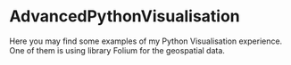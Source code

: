 # AdvancedPythonVisualisation
Here you may find some examples of my Python Visualisation experience.
One of them is using library Folium for the geospatial data.
